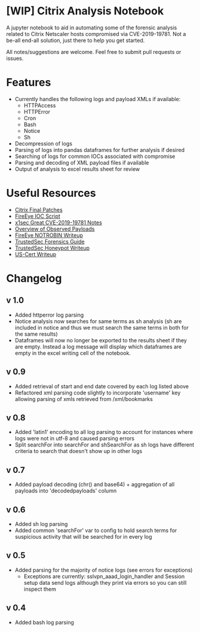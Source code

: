 # [WIP] Citrix Analysis Notebook

A jupyter notebook to aid in automating some of the forensic analysis related to Citrix Netscaler hosts compromised via CVE-2019-19781. Not a be-all end-all solution, just there to help you get started.

All notes/suggestions are welcome. Feel free to submit pull requests or issues.

# Features

- Currently handles the following logs and payload XMLs if available:
  - HTTPAccess
  - HTTPError
  - Cron
  - Bash
  - Notice
  - Sh
- Decompression of logs
- Parsing of logs into pandas dataframes for further analysis if desired
- Searching of logs for common IOCs associated with compromise
- Parsing and decoding of XML payload files if available
- Output of analysis to excel results sheet for review

# Useful Resources

- [Citrix Final Patches](https://www.citrix.com/blogs/2020/01/24/citrix-releases-final-fixes-for-cve-2019-19781/)
- [FireEye IOC Script](https://www.citrix.com/news/announcements/jan-2020/citrix-and-fireeye-mandiant-launch-indicator-of-compromise-scann.html)
- [x1sec Great CVE-2019-19781 Notes](https://github.com/x1sec/CVE-2019-19781/blob/master/CVE-2019-19781-DFIR.md)
- [Overview of Observed Payloads](https://isc.sans.edu/diary/Citrix+ADC+Exploits%3A+Overview+of+Observed+Payloads/25704)
- [FireEye NOTROBIN Writeup](https://www.fireeye.com/blog/threat-research/2020/01/vigilante-deploying-mitigation-for-citrix-netscaler-vulnerability-while-maintaining-backdoor.html)
- [TrustedSec Forensics Guide](https://www.trustedsec.com/blog/netscaler-remote-code-execution-forensics/)
- [TrustedSec Honeypot Writeup](https://www.trustedsec.com/blog/netscaler-honeypot/)
- [US-Cert Writeup](https://www.us-cert.gov/ncas/alerts/aa20-031a)

# Changelog

## v 1.0
* Added httperror log parsing
* Notice analysis now searches for same terms as sh analysis (sh are included in notice and thus we must search the same terms in both for the same results)
* Dataframes will now no longer be exported to the results sheet if they are empty. Instead a log message will display which dataframes are empty in the excel writing cell of the notebook.

## v 0.9
* Added retrieval of start and end date covered by each log listed above
* Refactored xml parsing code slightly to incorporate 'username' key allowing parsing of xmls retrieved from /xml/bookmarks

## v 0.8
* Added 'latin1' encoding to all log parsing to account for instances where logs were not in utf-8 and caused parsing errors
* Split searchFor into searchFor and shSearchFor as sh logs have different criteria to search that doesn't show up in other logs

## v 0.7
* Added payload decoding (chr() and base64) + aggregation of all payloads into 'decodedpayloads' column

## v 0.6
* Added sh log parsing
* Added common 'searchFor' var to config to hold search terms for suspicious activity that will be searched for in every log

## v 0.5
* Added parsing for the majority of notice logs (see errors for exceptions)
    * Exceptions are currently: sslvpn_aaad_login_handler and Session setup data send logs although they print via errors so you can still inspect them

## v 0.4
* Added bash log parsing
